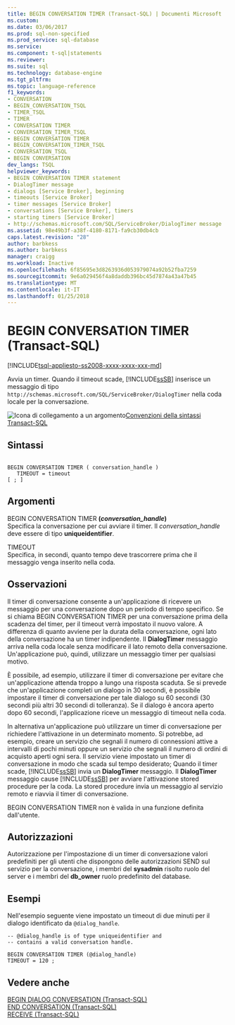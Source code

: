 ```yaml
---
title: BEGIN CONVERSATION TIMER (Transact-SQL) | Documenti Microsoft
ms.custom: 
ms.date: 03/06/2017
ms.prod: sql-non-specified
ms.prod_service: sql-database
ms.service: 
ms.component: t-sql|statements
ms.reviewer: 
ms.suite: sql
ms.technology: database-engine
ms.tgt_pltfrm: 
ms.topic: language-reference
f1_keywords:
- CONVERSATION
- BEGIN_CONVERSATION_TSQL
- TIMER_TSQL
- TIMER
- CONVERSATION TIMER
- CONVERSATION_TIMER_TSQL
- BEGIN CONVERSATION TIMER
- BEGIN_CONVERSATION_TIMER_TSQL
- CONVERSATION_TSQL
- BEGIN CONVERSATION
dev_langs: TSQL
helpviewer_keywords:
- BEGIN CONVERSATION TIMER statement
- DialogTimer message
- dialogs [Service Broker], beginning
- timeouts [Service Broker]
- timer messages [Service Broker]
- conversations [Service Broker], timers
- starting timers [Service Broker]
- http://schemas.microsoft.com/SQL/ServiceBroker/DialogTimer message
ms.assetid: 98e49b3f-a38f-4180-8171-fa9cb30db4cb
caps.latest.revision: "28"
author: barbkess
ms.author: barbkess
manager: craigg
ms.workload: Inactive
ms.openlocfilehash: 6f85695e3d8263936d053979074a92b52fba7259
ms.sourcegitcommit: 9e6a029456f4a8daddb396bc45d7874a43a47b45
ms.translationtype: MT
ms.contentlocale: it-IT
ms.lasthandoff: 01/25/2018
---
```

# <a name="begin-conversation-timer-transact-sql"></a>BEGIN CONVERSATION TIMER (Transact-SQL)
[!INCLUDE[tsql-appliesto-ss2008-xxxx-xxxx-xxx-md](../../includes/tsql-appliesto-ss2008-xxxx-xxxx-xxx-md.md)]

  Avvia un timer. Quando il timeout scade, [!INCLUDE[ssSB](../../includes/sssb-md.md)] inserisce un messaggio di tipo `http://schemas.microsoft.com/SQL/ServiceBroker/DialogTimer` nella coda locale per la conversazione.  
  
 ![Icona di collegamento a un argomento](../../database-engine/configure-windows/media/topic-link.gif "Icona di collegamento a un argomento")[Convenzioni della sintassi Transact-SQL](../../t-sql/language-elements/transact-sql-syntax-conventions-transact-sql.md)  
  
## <a name="syntax"></a>Sintassi  
  
```  
  
BEGIN CONVERSATION TIMER ( conversation_handle )  
   TIMEOUT = timeout   
[ ; ]  
```  
  
## <a name="arguments"></a>Argomenti  
 BEGIN CONVERSATION TIMER **(***conversation_handle***)**  
 Specifica la conversazione per cui avviare il timer. Il *conversation_handle* deve essere di tipo **uniqueidentifier**.  
  
 TIMEOUT  
 Specifica, in secondi, quanto tempo deve trascorrere prima che il messaggio venga inserito nella coda.  
  
## <a name="remarks"></a>Osservazioni  
 Il timer di conversazione consente a un'applicazione di ricevere un messaggio per una conversazione dopo un periodo di tempo specifico. Se si chiama BEGIN CONVERSATION TIMER per una conversazione prima della scadenza del timer, per il timeout verrà impostato il nuovo valore. A differenza di quanto avviene per la durata della conversazione, ogni lato della conversazione ha un timer indipendente. Il **DialogTimer** messaggio arriva nella coda locale senza modificare il lato remoto della conversazione. Un'applicazione può, quindi, utilizzare un messaggio timer per qualsiasi motivo.  
  
 È possibile, ad esempio, utilizzare il timer di conversazione per evitare che un'applicazione attenda troppo a lungo una risposta scaduta. Se si prevede che un'applicazione completi un dialogo in 30 secondi, è possibile impostare il timer di conversazione per tale dialogo su 60 secondi (30 secondi più altri 30 secondi di tolleranza). Se il dialogo è ancora aperto dopo 60 secondi, l'applicazione riceve un messaggio di timeout nella coda.  
  
 In alternativa un'applicazione può utilizzare un timer di conversazione per richiedere l'attivazione in un determinato momento. Si potrebbe, ad esempio, creare un servizio che segnali il numero di connessioni attive a intervalli di pochi minuti oppure un servizio che segnali il numero di ordini di acquisto aperti ogni sera. Il servizio viene impostato un timer di conversazione in modo che scada sul tempo desiderato; Quando il timer scade, [!INCLUDE[ssSB](../../includes/sssb-md.md)] invia un **DialogTimer** messaggio. Il **DialogTimer** messaggio cause [!INCLUDE[ssSB](../../includes/sssb-md.md)] per avviare l'attivazione stored procedure per la coda. La stored procedure invia un messaggio al servizio remoto e riavvia il timer di conversazione.  
  
 BEGIN CONVERSATION TIMER non è valida in una funzione definita dall'utente.  
  
## <a name="permissions"></a>Autorizzazioni  
 Autorizzazione per l'impostazione di un timer di conversazione valori predefiniti per gli utenti che dispongono delle autorizzazioni SEND sul servizio per la conversazione, i membri del **sysadmin** risolto ruolo del server e i membri del **db_owner** ruolo predefinito del database.  
  
## <a name="examples"></a>Esempi  
 Nell'esempio seguente viene impostato un timeout di due minuti per il dialogo identificato da `@dialog_handle`.  
  
```  
-- @dialog_handle is of type uniqueidentifier and  
-- contains a valid conversation handle.  
  
BEGIN CONVERSATION TIMER (@dialog_handle)  
TIMEOUT = 120 ;  
```  
  
## <a name="see-also"></a>Vedere anche  
 [BEGIN DIALOG CONVERSATION &#40;Transact-SQL&#41;](../../t-sql/statements/begin-dialog-conversation-transact-sql.md)   
 [END CONVERSATION &#40;Transact-SQL&#41;](../../t-sql/statements/end-conversation-transact-sql.md)   
 [RECEIVE &#40;Transact-SQL&#41;](../../t-sql/statements/receive-transact-sql.md)  
  
  
